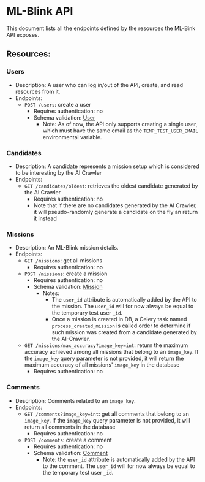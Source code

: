 # ML-Blink API

This document lists all the endpoints defined by the resources the ML-Bink API exposes.

## Resources:

### Users
  - Description: A user who can log in/out of the API, create, and read resources from it.
  - Endpoints:
    - `POST /users`: create a user
      - Requires authentication: no
      - Schema validation: [User](https://github.com/diegocasmo/ml_blink_api/blob/master/ml_blink_api/models/user.py)
        - Note: As of now, the API only supports creating a single user, which must have the same email as the `TEMP_TEST_USER_EMAIL` environmental variable.

### Candidates
  - Description: A candidate represents a mission setup which is considered to be interesting by the AI Crawler
  - Endpoints:
    - `GET /candidates/oldest`: retrieves the oldest candidate generated by the AI Crawler
      - Requires authentication: no
      - Note that if there are no candidates generated by the AI Crawler, it will pseudo-randomly generate a candidate on the fly an return it instead

### Missions
  - Description: An ML-Blink mission details.
  - Endpoints:
    - `GET /missions`: get all missions
      - Requires authentication: no
    - `POST /missions`: create a mission
      - Requires authentication: no
      - Schema validation: [Mission](https://github.com/diegocasmo/ml_blink_api/blob/master/ml_blink_api/models/mission.py)
        - Notes:
          - The `user_id` attribute is automatically added by the API to the mission. The `user_id` will for now always be equal to the temporary test user `_id`.
          - Once a mission is created in DB, a Celery task named `process_created_mission` is called order to determine if such mission was created from a candidate generated by the AI-Crawler.
    - `GET /missions/max_accuracy?image_key=int`: return the maximum accuracy achieved among all missions that belong to an `image_key`. If the `image_key` query parameter is not provided, it will return the maximum accuracy of all missions' `image_key` in the database
      - Requires authentication: no

### Comments
  - Description: Comments related to an `image_key`.
  - Endpoints:
    - `GET /comments?image_key=int`: get all comments that belong to an `image_key`. If the `image_key` query parameter is not provided, it will return all comments in the database
      - Requires authentication: no
    - `POST /comments`: create a comment
      - Requires authentication: no
      - Schema validation: [Comment](https://github.com/diegocasmo/ml_blink_api/blob/master/ml_blink_api/models/comment.py)
        - Note: the `user_id` attribute is automatically added by the API to the comment. The `user_id` will for now always be equal to the temporary test user `_id`.
